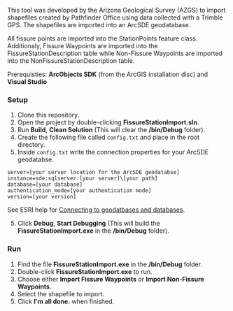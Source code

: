 This tool was developed by the Arizona Geological Survey (AZGS) to import shapefiles created by Pathfinder Office using data collected with a Trimble GPS. The shapefiles are imported into an ArcSDE geodatabase.

All fissure points are imported into the StationPoints feature class. Additionaly, Fissure Waypoints are imported into the FissureStationDescription table while Non-Fissure Waypoints are imported into the NonFissureStationDescription table.

Prerequisties: **ArcObjects SDK** (from the ArcGIS installation disc) and **Visual Studio**

### Setup

1. Clone this repository.
2. Open the project by double-clicking **FissureStationImport.sln**.
3. Run **Build**, **Clean Solution** (This will clear the **/bin/Debug** folder).
4. Create the following file called `config.txt` and place in the root directory.
5. Inside `config.txt` write the connection properties for your ArcSDE geodatabse.
  ```
  server=[your server location for the ArcSDE geodatabse]
  instance=sde:sqlserver:[your server]\[your path]
  database=[your database]
  authentication_mode=[your authentication mode]
  version=[your version]
  ```
  See ESRI help for [Connecting to geodatbases and databases](http://resources.arcgis.com/en/help/arcobjects-net/conceptualhelp/0001/0001000003s8000000.htm).

5. Click **Debug**, **Start Debugging** (This will build the **FissureStationImport.exe** in the **/bin/Debug** folder).

### Run

1. Find the file **FissureStationImport.exe** in the **/bin/Debug** folder.
3. Double-click **FissureStationImport.exe** to run.
4. Choose either **Import Fissure Waypoints** or **Import Non-Fissure Waypoints**.
5. Select the shapefile to import.
6. Click **I'm all done.** when finished.